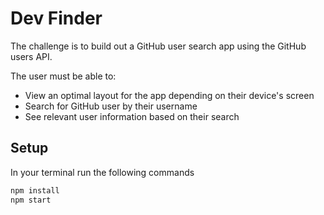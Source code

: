 # Dev Finder

The challenge is to build out a GitHub user search app using the GitHub users API.

The user must be able to:

- View an optimal layout for the app depending on their device's screen
- Search for GitHub user by their username
- See relevant user information based on their search

## Setup

In your terminal run the following commands

```bash
npm install
npm start
```

